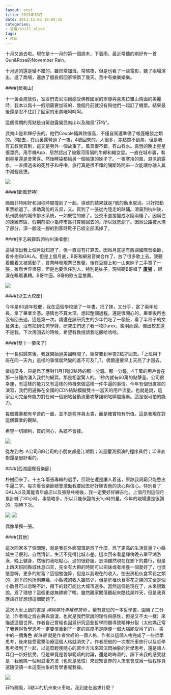 ```yaml
---
layout: post
title: 2013年10月
date: 2013-11-03 19:04:55
categories:
- 活着/still alive
tags:
- 月记
---
```

十月又過去啦。現在是十一月的第一個週末，下着雨。最近常聽的剛好有一首Gun&Rose的November Rain。

十月過的還是蠻不錯的。雖然常加班，常熬夜，但是也看了一些電影，聽了兩場演出，逛了商場，還放了個長假回家懶惰了幾天。苦中有樂樂樂樂。

####[武夷山]

十一黃金周放假，室友們去尼泊爾感受佛教國家的寧靜與喜馬拉雅山南面的美麗時，我本以爲十一假期需要加班的，幾個月前就沒有與他們一起訂了機票。結果最後還是忍不住訂了回家的車票哦呵呵呵。

這個假期的亮點是自駕遊露營武夷山以及颱風“菲特”。

武夷山是和輝仔去的。他們Couple倆興致很高，不僅自駕還準備了帳篷睡袋之類的。3號去，在山裏露營過了一夜，4號回來的。人很多，差點買不到票，但是我有五叔就買到，這又是另外一個故事了。風景很不錯，有山有水。露營的晚上星星很漂亮，用手機App，居然認出了被銀河阻隔的牛郎和織女星。一直在城市裏，看到星星還是會驚喜。然後睡袋都給另一個帳篷的妹子了。一夜寒冷的風，濕涼的露水，一直擠過來的死胖子和呼嚕。旅行真是很不錯的隔斷時間來一次能讓你融入其中減輕疲憊。

![](http://farm4.staticflickr.com/3692/10642582383_1e3e8ef7c0_h.jpg)

####[颱風菲特]

颱風菲特剛好和回程時間撞到了一起。導致的結果就是7號的動車取消。只好把動車票給退了。求助萬能的五叔，又。買到了一張從內陸走的臥鋪。清晨到杭州後，杭州脆弱的城市排水系統，一如既往的崩了。公交車直接變成水陸兩棲了。因爲住的遠離市區，假期前把小龜停市區打算騎回去的。所以就悲劇了。因爲公路被水淹了部分，深一腳淺一腳的到家時靴子已經全部濕掉了。

####[李志殺雞取卵杭州演唱會]

這場演出我上個月就知道了，但一直沒有打算去。因爲月底還有西湖國際音樂節，看朴樹和GALA。但是上個月底，B哥和網易音樂合作了，放了很多歌上去。我聽着聽着又被感動了，買票時發現票已售罄。後在豆瓣上和一山東妹子二手買了一張。雖然世界很惡，但是也要信任別人，特別是妹子。現場聽B哥唱了 [__廣場__](http://music.163.com/#/m/song?id=26508241) ，眼淚在眼眶裏轉。B哥牛逼。B哥的歌五星推薦。

![](http://farm8.staticflickr.com/7427/10642679925_2550d076ab_b.jpg)

####[浙工大校慶]

今年是60週年校慶，我在這個學校讀了一年書，把了妹，又分手，當了兩年班長，拿了畢業文憑。感情也不算太深。想起整個過程，還是很開心的。畢業後再也沒有回去過，這是第一次。請還在讀研究生的少年們吃了一頓飯，看了半吊子的文藝演出，沒有把到任何學妹，研究生們送了我一枚Durex，鎩羽而歸。傑出校友還不是我。下次再回去的時候，希望有教授請我吃飯哈哈哈。

####[雙十一要來了]

十一長假歸來後，我就開始過美國時間了。經常要到半夜2點才回去。「上班與下班在同一天內」這樣的事情居然變的遙不可及T_T。偶爾還要早上天亮了才回去。

做這麼多，只是爲了應對11月11號0點時的那一分鐘。那一分鐘，4千萬的用戶會在那一分鐘內涌入我們的網頁。那是相當驚人的。1秒內就有60萬的點擊量。公司很幸運，有這樣的能力又有這樣的時機來做這樣一件牛逼的事情。今年有個很厲害的演習，我們用遍佈在全國的CDN結點模擬雙十一當天的用戶流量。也就是說，這家公司完全有能力對任何一個網站發動流量攻擊讓網站瞬間癱瘓。這是很可怕的能力。

每個職業都有辛苦的一面，並不是程序員太貴，而是確實物有所值。這是我現在對這個職業的觀點。

希望一切順利，買的開心，系統不會挂。

![](http://farm6.staticflickr.com/5545/10642904375_8a80fa28b2_h.jpg)

從左到右: A公司和B公司的小朋友都是江湖飄；流量壓測預演的程序員們；半澤直樹還是很好看的。

####[西湖國際音樂節]

朴樹回來了。十五年兩張專輯的選手，但現在還是讓人着迷，原諒我詞窮只能憋出牛逼二字。每次看音樂節總會激勵我要回去好好練吉他的決心與信心。特別看了GALA以及萬能青年旅店以及張懸朴樹後，我一定要好好練吉他。上個月到這個月累計練了30小時，事情略多，所以只能保證每天1小時的量。今年的現場還是很讚的，期待下次。

![](http://farm8.staticflickr.com/7304/10643031495_0df48fa2a8_h.jpg)
![](http://farm4.staticflickr.com/3740/10643177806_866b18fa37_b.jpg)

偶像單獨一張。

####[其他]

這次回家多了個問題，就是我在外面闖蕩是爲了什麼。爲了更高的生活質量？小縣城生活便利，自然清新，生活不見得比城市差。這次回來看星輝傍晚去翠平湖游泳，晚上健身，然後約我吃點心，過的很舒服。志鴻雖然現在在鄉下的農行，但是上四天班回縣城休息四天，完全有大把的時間可以把妹或者培養一個愛好了，也很愜意呀。更多的財富？這個勉強算，但是以我現在的收入，刨去房租伙食零花之類的，剩下的也所剩無幾，小縣城的收入雖然少，但是房租伙食零花之類的完全是個小數目可以忽略不計，攢下的錢可能比大城市還多。當然這個是現在了，未來很難說。爲了理想？這個更虛無縹緲了唉。雖然離家闖蕩聽起來酷炫屌炸天，但是我真應該好好想想這個問題了。

這次火車上讀的書是 _禪與摩托車維修技術_ 。蠻有意思的一本哲學書，圍繞了二分法（作者稱之爲古典與浪漫，也就是我們常說的理性與感性，但是又不太一樣）來描述這個世界。作者自己曾經也因爲研究這些哲學問題導致精神分裂（太他媽正常了我覺得哲學思考一定要慎重到了一定的高度不是隨便一個大腦能受得了的）。書中的一個角色 _裴洛德_ 就是作者曾經的一個人格，作者以這個人格完成了一些哲學思考，後來接受電擊治療這個人格就消失了。作者把他的一次摩托車旅行以及哲學思考揉到了一起，以這麼輕便隨心的寫作方法來寫沉悶抽象的哲學思考，還是讓人耳目一新好接受。但是畢竟是哲學範疇的討論，還是略晦澀的。讀下來我的感受就是：我他媽一個用浪漫方法（也就是感性）來認知世界的人怎麼會成爲一個程序員還隨便讀一本這麼抽象的哲學書呢我操。

![](http://farm8.staticflickr.com/7323/10642483006_a896cb049b_b.jpg)

菲特颱風，5點半的杭州東火車站。我到底在追求什麼？

